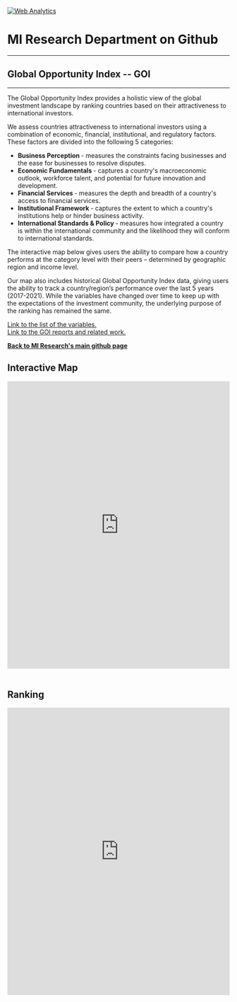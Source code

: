 <br><br>
<head>
 <!-- Default Statcounter code for Global-Opportunity-Index
https://miresearch.github.io/Global-Opportunity-Index/ -->
<script type="text/javascript">
var sc_project=12339751; 
var sc_invisible=1; 
var sc_security="c196880c"; 
var scJsHost = "https://";
document.write("<sc"+"ript type='text/javascript' src='" +
scJsHost+
"statcounter.com/counter/counter.js'></"+"script>");
</script>
<noscript><div class="statcounter"><a title="Web Analytics"
href="https://statcounter.com/" target="_blank"><img
class="statcounter"
src="https://c.statcounter.com/12339751/0/c196880c/0/"
alt="Web Analytics"></a></div></noscript>
<!-- End of Statcounter Code -->
 
<meta name="twitter:title" content="Global Opportunity Index">
<meta name="twitter:image" content="https://claudelopezcom.ipage.com/claudelopez/GOI.jpg">
<meta name="twitter:card" content="summary_large_image">

<meta property="og:title" content="Global Opportunity Index">
<meta property="og:image" content="https://claudelopezcom.ipage.com/claudelopez/GOI.jpg">
<meta property="og:image:url" content="https://claudelopezcom.ipage.com/claudelopez/GOI.jpg">
<meta property="og:image:secure_url" content="https://claudelopezcom.ipage.com/claudelopez/GOI.jpg">
<meta property="og:url" content="https://miresearch.github.io/Global-Opportunity-Index/">

 </head>


<H1><b>MI Research Department on Github </b></H1>  <Hr>
<H2><b>Global Opportunity Index -- GOI</b></H2>  <Hr>


The Global Opportunity Index provides a holistic view of the global investment landscape by ranking countries based on their attractiveness to international investors.  

We assess countries attractiveness to international investors using a combination of economic, financial, institutional, and regulatory factors. These factors are divided into the following 5 categories: 
<ul>
 <li> <b>Business Perception </b> - measures the constraints facing businesses and the ease for businesses to resolve disputes.  
<li> <b>Economic Fundamentals </b> - captures a country's macroeconomic outlook, workforce talent, and potential for future innovation and development. 
<li> <b>Financial Services </b> - measures the depth and breadth of a country's access to financial services. 
<li> <b>Institutional Framework </b> - captures the extent to which a country's institutions help or hinder business activity. 
<li> <b>International Standards & Policy </b> - measures how integrated a country is within the international community and the likelihood they will conform to international standards.  
</ul>
The interactive map below gives users the ability to compare how a country performs at the category level with their peers – determined by geographic region and income level. 

Our map also includes historical Global Opportunity Index data, giving users the ability to track a country/region’s performance over the last 5 years (2017-2021). While the variables have changed over time to keep up with the expectations of the investment community, the underlying purpose of the ranking has remained the same.  

<a href="https://miresearch.github.io/Global-Opportunity-Index/Global%20Opportunity%20Index%202020%20_Variables.pdf" target="_blank"> Link to the list of the variables. </a><br>
<a href="https://claudelopez.com/ifm-team-mi/" target="_blank"> Link to the GOI reports and related work. </a>

<a href=" https://miresearch.github.io/About/" target="_blank"> <b>Back to MI Research's main github page</b>  </a>


<H2>Interactive Map</H2> 
  <iframe src="https://public.tableau.com/views/GlobalOpportunityIndex/Dashboard4?:showVizHome=no&:embed=true" width="100%" height="650" frameborder="0"></iframe>
  <br>
<Br>
  
  <H2>Ranking</H2> 
  <iframe src="https://public.tableau.com/views/GlobalOpportunityIndex/Dashboard5?:showVizHome=no&:embed=true" width="100%" height="650" frameborder="0"></iframe>

  
  
<br>
<br>
<Bh>



